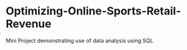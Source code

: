 # Optimizing-Online-Sports-Retail-Revenue
Mini Project demonstrating use of data analysis using SQL
